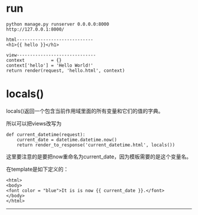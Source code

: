 # run

	python manage.py runserver 0.0.0.0:8000
	http://127.0.0.1:8000/

	html-----------------------------
	<h1>{{ hello }}</h1>

	view------------------------------
	context          = {}
    context['hello'] = 'Hello World!'
    return render(request, 'hello.html', context)


	


# locals()
locals()返回一个包含当前作用域里面的所有变量和它们的值的字典。

所以可以把views改写为

    def current_datetime(request):
	    current_date = datetime.datetime.now()
	    return render_to_response('current_datetime.html', locals()) 

这里要注意的是要把now重命名为current_date，因为模板需要的是这个变量名。

在template是如下定义的：

    <html>
    <body>
    <font color = "blue">It is is now {{ current_date }}.</font>
    </body>
    </html> 
    

---


